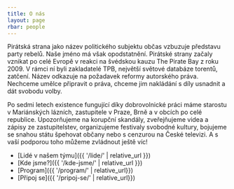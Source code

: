 ```yaml
---
title: O nás
layout: page
rbar: people
---
```


Pirátská strana jako název politického subjektu občas vzbuzuje představu party rebelů. Naše jméno má však opodstatnění. Pirátské strany začaly vznikat po celé Evropě v reakci na švédskou kauzu The Pirate Bay z roku 2009. V rámci ní byli zakladatelé TPB, největší světové databáze torentů, zatčení. Název odkazuje na požadavek reformy autorského práva. Nechceme umělce připravit o práva, chceme jim nakládání s díly usnadnit a dát svobodu volby.

Po sedmi letech existence fungující díky dobrovolnické práci máme starostu v Mariánských lázních, zastupitele v Praze, Brně a v obcích po celé republice. Upozorňujeme na korupční skandály, zveřejňujeme videa a zápisy ze zastupitelstev, organizujeme festivaly svobodné kultury, bojujeme se snahou státu špehovat občany nebo s cenzurou na České televizi. A s vaší podporou toho můžeme zvládnout ještě víc!

* [Lidé v našem týmu]({{ '/lide/' | relative_url }})
* [Kde jsme?]({{ '/kde-jsme/' | relative_url }})
* [Program]({{ '/program/' | relative_url}})
* [Připoj se]({{ '/pripoj-se/' | relative_url}})
